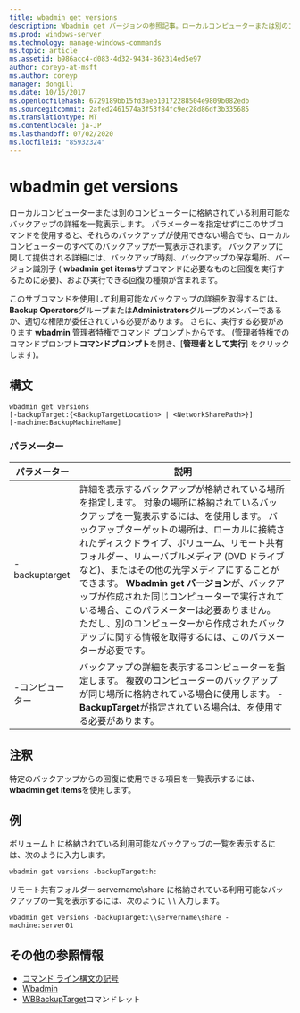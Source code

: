 ```yaml
---
title: wbadmin get versions
description: Wbadmin get バージョンの参照記事。ローカルコンピューターまたは別のコンピューターに格納されている利用可能なバックアップの詳細が表示されます。
ms.prod: windows-server
ms.technology: manage-windows-commands
ms.topic: article
ms.assetid: b986acc4-d083-4d32-9434-862314ed5e97
author: coreyp-at-msft
ms.author: coreyp
manager: dongill
ms.date: 10/16/2017
ms.openlocfilehash: 6729189bb15fd3aeb10172288504e9809b082edb
ms.sourcegitcommit: 2afed2461574a3f53f84fc9ec28d86df3b335685
ms.translationtype: MT
ms.contentlocale: ja-JP
ms.lasthandoff: 07/02/2020
ms.locfileid: "85932324"
---
```

# <a name="wbadmin-get-versions"></a>wbadmin get versions



ローカルコンピューターまたは別のコンピューターに格納されている利用可能なバックアップの詳細を一覧表示します。 パラメーターを指定せずにこのサブコマンドを使用すると、それらのバックアップが使用できない場合でも、ローカルコンピューターのすべてのバックアップが一覧表示されます。 バックアップに関して提供される詳細には、バックアップ時刻、バックアップの保存場所、バージョン識別子 ( **wbadmin get items**サブコマンドに必要なものと回復を実行するために必要)、および実行できる回復の種類が含まれます。

このサブコマンドを使用して利用可能なバックアップの詳細を取得するには、 **Backup Operators**グループまたは**Administrators**グループのメンバーであるか、適切な権限が委任されている必要があります。 さらに、実行する必要があります **wbadmin** 管理者特権でコマンド プロンプトからです。 (管理者特権でのコマンドプロンプト**コマンドプロンプト**を開き、[**管理者として実行**] をクリックします)。

## <a name="syntax"></a>構文

```
wbadmin get versions
[-backupTarget:{<BackupTargetLocation> | <NetworkSharePath>}]
[-machine:BackupMachineName]
```

### <a name="parameters"></a>パラメーター

|パラメーター|説明|
|---------|-----------|
|-backuptarget|詳細を表示するバックアップが格納されている場所を指定します。 対象の場所に格納されているバックアップを一覧表示するには、を使用します。 バックアップターゲットの場所は、ローカルに接続されたディスクドライブ、ボリューム、リモート共有フォルダー、リムーバブルメディア (DVD ドライブなど)、またはその他の光学メディアにすることができます。 **Wbadmin get バージョン**が、バックアップが作成された同じコンピューターで実行されている場合、このパラメーターは必要ありません。 ただし、別のコンピューターから作成されたバックアップに関する情報を取得するには、このパラメーターが必要です。|
|-コンピューター|バックアップの詳細を表示するコンピューターを指定します。 複数のコンピューターのバックアップが同じ場所に格納されている場合に使用します。 **-BackupTarget**が指定されている場合は、を使用する必要があります。|

## <a name="remarks"></a>注釈

特定のバックアップからの回復に使用できる項目を一覧表示するには、 **wbadmin get items**を使用します。

## <a name="examples"></a>例

ボリューム h に格納されている利用可能なバックアップの一覧を表示するには、次のように入力します。
```
wbadmin get versions -backupTarget:h:
```
リモート共有フォルダー servername\share に格納されている利用可能なバックアップの一覧を表示するには、次のように \\ \\ 入力します。
```
wbadmin get versions -backupTarget:\\servername\share -machine:server01
```

## <a name="additional-references"></a>その他の参照情報

- [コマンド ライン構文の記号](command-line-syntax-key.md)
-   [Wbadmin](wbadmin.md)
-   [WBBackupTarget](https://technet.microsoft.com/library/jj902447.aspx)コマンドレット